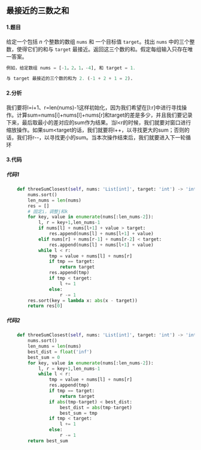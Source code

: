 ## 最接近的三数之和

#### 1.题目

给定一个包括 *n* 个整数的数组 `nums` 和 一个目标值 `target`。找出 `nums` 中的三个整数，使得它们的和与 `target` 最接近。返回这三个数的和。假定每组输入只存在唯一答案。

```python
例如，给定数组 nums = [-1，2，1，-4], 和 target = 1.

与 target 最接近的三个数的和为 2. (-1 + 2 + 1 = 2).
```

#### 2.分析

我们要将l=i+1、r=len(nums)-1这样初始化，因为我们希望在[l:r]中进行寻找操作。计算sum=nums[i]+nums[l]+nums[r]和target的差是多少，并且我们要记录下来，最后取最小的差对应的sum作为结果。当l<r的时候，我们就要对窗口进行缩放操作。如果sum<target的话，我们就要将l++，以寻找更大的sum；否则的话，我们将r--，以寻找更小的sum。当本次操作结束后，我们就要进入下一轮循环

#### 3.代码

##### 代码1

```python
    def threeSumClosest(self, nums: 'List[int]', target: 'int') -> 'int':
        nums.sort()
        len_nums = len(nums)
        res = []
        # 固定i，调整j和k
        for key, value in enumerate(nums[:len_nums-2]):
            l, r = key+1,len_nums-1
            if nums[l] + nums[l+1] + value > target:
                res.append(nums[l] + nums[l+1] + value)
            elif nums[r] + nums[r-1] + nums[r-2] < target:
                res.append(nums[l] + nums[l+1] + value)
            while l < r:
                tmp = value + nums[l] + nums[r]
                if tmp == target:
                    return target
                res.append(tmp)
                if tmp < target:
                    l += 1
                else:
                    r -= 1
        res.sort(key = lambda x: abs(x - target))
        return res[0]
```

##### 代码2

```python
    def threeSumClosest(self, nums: 'List[int]', target: 'int') -> 'int':
        nums.sort()
        len_nums = len(nums)
        best_dist = float('inf')
        best_sum = 0
        for key, value in enumerate(nums[:len_nums-2]):
            l, r = key+1,len_nums-1
            while l < r:
                tmp = value + nums[l] + nums[r]
                res.append(tmp)
                if tmp == target:
                    return target
                if abs(tmp-target) < best_dist:
                    best_dist = abs(tmp-target)
                    best_sum = tmp
                if tmp < target:
                    l += 1
                else:
                    r -= 1
        return best_sum
```



